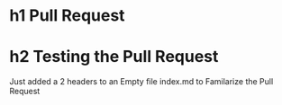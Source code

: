 # h1 Pull Request
# h2 Testing the Pull Request










Just added a 2 headers to an Empty file index.md to Familarize the Pull Request
